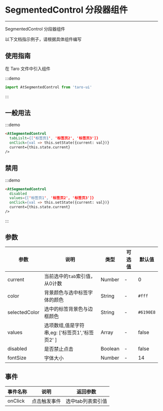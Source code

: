 # SegmentedControl 分段器组件

---
SegmentedControl 分段器组件

以下文档指示例子，请根据具体组件编写

## 使用指南

在 Taro 文件中引入组件

:::demo

```js
import AtSegmentedControl from 'taro-ui'
```

:::

## 一般用法

:::demo

```html
<AtSegmentedControl
  tabLislt={['标签页1', '标签页2', '标签页3']}
  onClick={val => this.setState({current: val})}
  current={this.state.current}
/>

```

## 禁用

:::demo

```html
<AtSegmentedControl
  disabled
  values={['标签页1', '标签页2', '标签页3']}
  onClick={val => this.setState({current: val})}
  current={this.state.current}
/>
```

:::

## 参数

| 参数       | 说明                                   | 类型    | 可选值                                                              | 默认值   |
| ---------- | -------------------------------------- | ------- | ------------------------------------------------------------------- | -------- |
| current | 当前选中的`tab`索引值，从0计数  | Number  | - | 0 |
| color     | 背景颜色与选中标签字体的颜色  | String | - | `#fff` |
| selectedColor  | 选中的标签背景色与边框颜色  | String | - | `#6190E8` |
| values | 选项数组,值是字符串,eg: ['标签页1','标签页2' ] | Array  | - | false |
| disabled | 是否禁止点击 | Boolean  | - | false |
| fontSize | 字体大小 | Number  | - | 14 |

## 事件

| 事件名称 | 说明          | 返回参数  |
|---------- |-------------- |---------- |
| onClick | 点击触发事件 | 选中tab列表索引值  |

